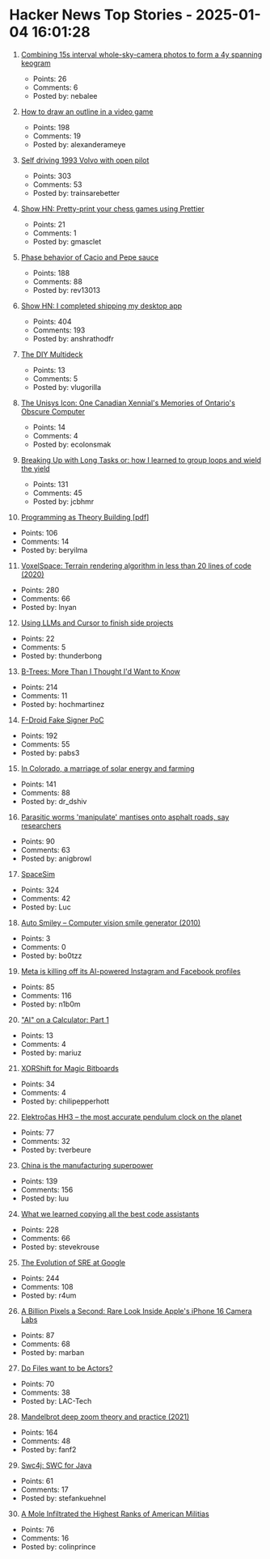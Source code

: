 # Hacker News Top Stories - 2025-01-04 16:01:28

1. [Combining 15s interval whole-sky-camera photos to form a 4y spanning keogram](https://astrodon.social/@cgbassa/113770318993975063)
   - Points: 26
   - Comments: 6
   - Posted by: nebalee

2. [How to draw an outline in a video game](https://ameye.dev/notes/rendering-outlines/)
   - Points: 198
   - Comments: 19
   - Posted by: alexanderameye

3. [Self driving 1993 Volvo with open pilot](https://practicapp.com/carbagepilot-part1/)
   - Points: 303
   - Comments: 53
   - Posted by: trainsarebetter

4. [Show HN: Pretty-print your chess games using Prettier](https://github.com/gmasclet/prettier-plugin-pgn)
   - Points: 21
   - Comments: 1
   - Posted by: gmasclet

5. [Phase behavior of Cacio and Pepe sauce](https://arxiv.org/abs/2501.00536)
   - Points: 188
   - Comments: 88
   - Posted by: rev13013

6. [Show HN: I completed shipping my desktop app](https://pimosa.app/)
   - Points: 404
   - Comments: 193
   - Posted by: anshrathodfr

7. [The DIY Multideck](https://diymultideck.mauri.app/manual/)
   - Points: 13
   - Comments: 5
   - Posted by: vlugorilla

8. [The Unisys Icon: One Canadian Xennial's Memories of Ontario's Obscure Computer](https://postgamecontent.com/post/771726085147803648/the-unisys-icon-one-canadian-xennials-memories)
   - Points: 14
   - Comments: 4
   - Posted by: ecolonsmak

9. [Breaking Up with Long Tasks or: how I learned to group loops and wield the yield](https://calendar.perfplanet.com/2024/breaking-up-with-long-tasks-or-how-i-learned-to-group-loops-and-wield-the-yield/)
   - Points: 131
   - Comments: 45
   - Posted by: jcbhmr

10. [Programming as Theory Building [pdf]](https://pages.cs.wisc.edu/~remzi/Naur.pdf)
   - Points: 106
   - Comments: 14
   - Posted by: beryilma

11. [VoxelSpace: Terrain rendering algorithm in less than 20 lines of code (2020)](https://github.com/s-macke/VoxelSpace)
   - Points: 280
   - Comments: 66
   - Posted by: lnyan

12. [Using LLMs and Cursor to finish side projects](https://zohaib.me/using-llms-and-cursor-for-finishing-projects-productivity/)
   - Points: 22
   - Comments: 5
   - Posted by: thunderbong

13. [B-Trees: More Than I Thought I'd Want to Know](https://benjamincongdon.me/blog/2021/08/17/B-Trees-More-Than-I-Thought-Id-Want-to-Know/)
   - Points: 214
   - Comments: 11
   - Posted by: hochmartinez

14. [F-Droid Fake Signer PoC](https://github.com/obfusk/fdroid-fakesigner-poc)
   - Points: 192
   - Comments: 55
   - Posted by: pabs3

15. [In Colorado, a marriage of solar energy and farming](https://www.ksjd.org/2024-12-31/in-colorado-a-marriage-of-solar-energy-and-farming-provides-a-model-for-a-more-sustainable-future)
   - Points: 141
   - Comments: 88
   - Posted by: dr_dshiv

16. [Parasitic worms 'manipulate' mantises onto asphalt roads, say researchers](https://mainichi.jp/english/articles/20241115/p2a/00m/0sc/009000c)
   - Points: 90
   - Comments: 63
   - Posted by: anigbrowl

17. [SpaceSim](https://pavelsevecek.github.io/)
   - Points: 324
   - Comments: 42
   - Posted by: Luc

18. [Auto Smiley – Computer vision smile generator (2010)](https://fffff.at/auto-smiley)
   - Points: 3
   - Comments: 0
   - Posted by: bo0tzz

19. [Meta is killing off its AI-powered Instagram and Facebook profiles](https://www.theguardian.com/technology/2025/jan/03/meta-ai-powered-instagram-facebook-profiles)
   - Points: 85
   - Comments: 116
   - Posted by: n1b0m

20. ["AI" on a Calculator: Part 1](https://z80.me/blog/calculator-ai-part-1/)
   - Points: 13
   - Comments: 4
   - Posted by: mariuz

21. [XORShift for Magic Bitboards](https://www.strydr.net/articles/devlog-0x1)
   - Points: 34
   - Comments: 4
   - Posted by: chilipepperhott

22. [Elektročas HH3 – the most accurate pendulum clock on the planet](https://dvaluch.web.cern.ch/hh3/)
   - Points: 77
   - Comments: 32
   - Posted by: tverbeure

23. [China is the manufacturing superpower](https://cepr.org/voxeu/columns/china-worlds-sole-manufacturing-superpower-line-sketch-rise)
   - Points: 139
   - Comments: 156
   - Posted by: luu

24. [What we learned copying all the best code assistants](https://blog.val.town/blog/fast-follow/)
   - Points: 228
   - Comments: 66
   - Posted by: stevekrouse

25. [The Evolution of SRE at Google](https://www.usenix.org/publications/loginonline/evolution-sre-google)
   - Points: 244
   - Comments: 108
   - Posted by: r4um

26. [A Billion Pixels a Second: Rare Look Inside Apple's iPhone 16 Camera Labs](https://www.cnet.com/tech/mobile/a-billion-pixels-a-second-i-got-a-rare-look-inside-apples-secret-iphone-16-camera-labs/)
   - Points: 87
   - Comments: 68
   - Posted by: marban

27. [Do Files want to be Actors?](https://lewiscampbell.tech/blog/250104.html)
   - Points: 70
   - Comments: 38
   - Posted by: LAC-Tech

28. [Mandelbrot deep zoom theory and practice (2021)](https://mathr.co.uk/blog/2021-05-14_deep_zoom_theory_and_practice.html)
   - Points: 164
   - Comments: 48
   - Posted by: fanf2

29. [Swc4j: SWC for Java](https://github.com/caoccao/swc4j)
   - Points: 61
   - Comments: 17
   - Posted by: stefankuehnel

30. [A Mole Infiltrated the Highest Ranks of American Militias](https://www.propublica.org/article/ap3-oath-keepers-militia-mole)
   - Points: 76
   - Comments: 16
   - Posted by: colinprince

